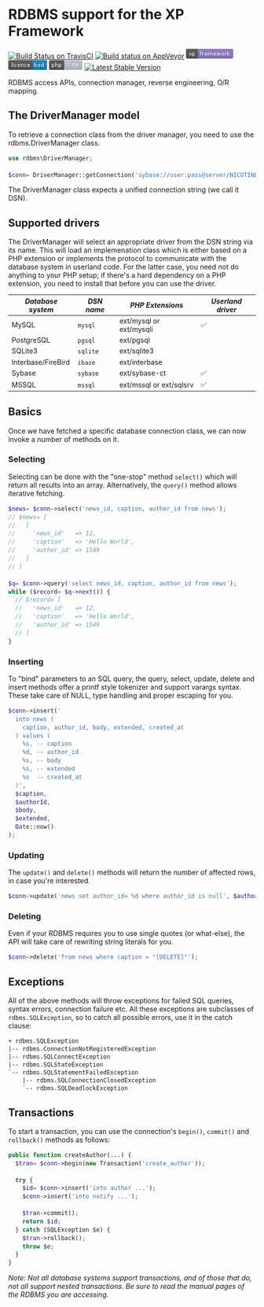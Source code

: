 RDBMS support for the XP Framework
========================================================================

[![Build Status on TravisCI](https://secure.travis-ci.org/xp-framework/rdbms.svg)](http://travis-ci.org/xp-framework/rdbms)
[![Build status on AppVeyor](https://ci.appveyor.com/api/projects/status/wyt2cgdnkvahlaqa?svg=true)](https://ci.appveyor.com/project/thekid/rdbms)
[![XP Framework Module](https://raw.githubusercontent.com/xp-framework/web/master/static/xp-framework-badge.png)](https://github.com/xp-framework/core)
[![BSD Licence](https://raw.githubusercontent.com/xp-framework/web/master/static/licence-bsd.png)](https://github.com/xp-framework/core/blob/master/LICENCE.md)
[![Requires PHP 7.0+](https://raw.githubusercontent.com/xp-framework/web/master/static/php-7_0plus.png)](http://php.net/)
[![Latest Stable Version](https://poser.pugx.org/xp-framework/rdbms/version.png)](https://packagist.org/packages/xp-framework/rdbms)

RDBMS access APIs, connection manager, reverse engineering, O/R mapping.

The DriverManager model
-----------------------
To retrieve a connection class from the driver manager, you need to use the rdbms.DriverManager class.

```php
use rdbms\DriverManager;

$conn= DriverManager::getConnection('sybase://user:pass@server/NICOTINE');
```

The DriverManager class expects a unified connection string (we call it DSN).

Supported drivers
-----------------
The DriverManager will select an appropriate driver from the DSN string via its name. This will load an implemenation class which is either based on a PHP extension or implements the protocol to communicate with the database system in userland code. For the latter case, you need not do anything to your PHP setup; if there's a hard dependency on a PHP extension, you need to install that before you can use the driver.

| *Database system*  | *DSN name* | *PHP Extensions*        | *Userland driver*  |
| ------------------ | ---------- | ----------------------- | ------------------ |
| MySQL              | `mysql`    | ext/mysql or ext/mysqli | :white_check_mark: |
| PostgreSQL         | `pgsql`    | ext/pgsql               |                    |
| SQLite3            | `sqlite`   | ext/sqlite3             |                    |
| Interbase/FireBird | `ibase`    | ext/interbase           |                    |
| Sybase             | `sybase`   | ext/sybase-ct           | :white_check_mark: |
| MSSQL              | `mssql`    | ext/mssql or ext/sqlsrv | :white_check_mark: |

Basics
------
Once we have fetched a specific database connection class, we can now invoke a number of methods on it.

### Selecting
Selecting can be done with the "one-stop" method `select()` which will return all results into an array. Alternatively, the `query()` method allows iterative fetching.

```php
$news= $conn->select('news_id, caption, author_id from news');
// $news= [
//   [
//     'news_id'   => 12,
//     'caption'   => 'Hello World',
//     'author_id' => 1549
//   ]
// ]

$q= $conn->query('select news_id, caption, author_id from news');
while ($record= $q->next()) {
  // $record= [
  //   'news_id'   => 12,
  //   'caption'   => 'Hello World',
  //   'author_id' => 1549
  // ]
}
```

### Inserting
To "bind" parameters to an SQL query, the query, select, update, delete and insert methods offer a printf style tokenizer and support varargs syntax. These take care of NULL, type handling and proper escaping for you.

```php
$conn->insert('
  into news (
    caption, author_id, body, extended, created_at
  ) values (
    %s, -- caption
    %d, -- author_id
    %s, -- body
    %s, -- extended
    %s  -- created_at
  )',
  $caption,
  $authorId,
  $body,
  $extended,
  Date::now()
);
```

### Updating
The `update()` and `delete()` methods will return the number of affected rows, in case you're interested.

```php
$conn->update('news set author_id= %d where author_id is null', $authorId);
```

### Deleting
Even if your RDBMS requires you to use single quotes (or what-else), the API will take care of rewriting string literals for you.

```php
$conn->delete('from news where caption = "[DELETE]"');
```

Exceptions
----------
All of the above methods will throw exceptions for failed SQL queries, syntax errors, connection failure etc. All these exceptions are subclasses of `rdbms.SQLException`, so to catch all possible errors, use it in the catch clause:


```
+ rdbms.SQLException
|-- rdbms.ConnectionNotRegisteredException
|-- rdbms.SQLConnectException
|-- rdbms.SQLStateException
`-- rdbms.SQLStatementFailedException
    |-- rdbms.SQLConnectionClosedException
    `-- rdbms.SQLDeadlockException
```

Transactions
------------
To start a transaction, you can use the connection's `begin()`, `commit()` and `rollback()` methods as follows:

```php
public function createAuthor(...) {
  $tran= $conn->begin(new Transaction('create_author'));

  try {
    $id= $conn->insert('into author ...');
    $conn->insert('into notify ...');

    $tran->commit();
    return $id;
  } catch (SQLException $e) {
    $tran->rollback();
    throw $e;
  }
}
```

*Note: Not all database systems support transactions, and of those that do, not all support nested transactions. Be sure to read the manual pages of the RDBMS you are accessing.*
